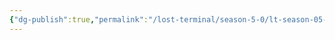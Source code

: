 ```yaml
---
{"dg-publish":true,"permalink":"/lost-terminal/season-5-0/lt-season-05-0/","tags":["project/lt"],"noteIcon":"","created":"2025-02-23T16:18","updated":"2025-04-05T13:39"}
---
```


 